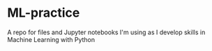 # ML-practice
A repo for files and Jupyter notebooks I'm using as I develop skills in Machine Learning with Python
